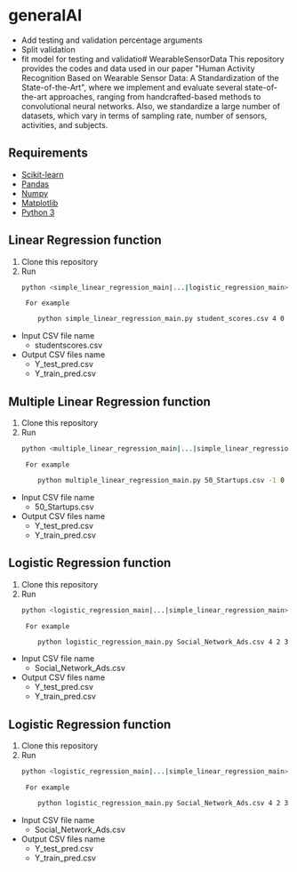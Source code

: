 # generalAI
- Add testing and validation percentage arguments
- Split validation
- fit model for testing and validatio# WearableSensorData
This repository provides the codes and data used in our paper "Human Activity Recognition Based on Wearable Sensor Data: A Standardization of the State-of-the-Art", where we implement and evaluate several state-of-the-art approaches, ranging from handcrafted-based methods to convolutional neural networks. Also, we standardize a large number of datasets, which vary in terms of sampling rate, number of sensors, activities, and subjects.

## Requirements

- [Scikit-learn](http://scikit-learn.org/stable/)
- [Pandas](https://pandas.pydata.org/)
- [Numpy](https://numpy.org/)
- [Matplotlib](https://matplotlib.org/)
- [Python 3](https://www.python.org/)

## Linear Regression function
1. Clone this repository
2. Run
    ```bash
    python <simple_linear_regression_main|...|logistic_regression_main>.py <MHEALTH|USCHAD|UTD-MHAD1_1s|UTD-MHAD2_1s|WHARF|WISDM>.csv
    ```
        For example
    ```bash
        python simple_linear_regression_main.py student_scores.csv 4 0 100
    ```

- Input CSV file name
    - studentscores.csv
- Output CSV files name
    - Y_test_pred.csv
    - Y_train_pred.csv

## Multiple Linear Regression function
1. Clone this repository
2. Run
    ```bash
    python <multiple_linear_regression_main|...|simple_linear_regression_main>.py data/<SNOW|FNOW|LOTO|LOSO>/<MHEALTH|USCHAD|UTD-MHAD1_1s|UTD-MHAD2_1s|WHARF|WISDM>.npz
    ```
        For example
    ```bash
        python multiple_linear_regression_main.py 50_Startups.csv -1 0 -1
    ```

- Input CSV file name
    - 50_Startups.csv
- Output CSV files name
    - Y_test_pred.csv
    - Y_train_pred.csv

## Logistic Regression function
1. Clone this repository
2. Run
    ```bash
    python <logistic_regression_main|...|simple_linear_regression_main>.py data/<SNOW|FNOW|LOTO|LOSO>/<MHEALTH|USCHAD|UTD-MHAD1_1s|UTD-MHAD2_1s|WHARF|WISDM>.npz
    ```
        For example
    ```bash
        python logistic_regression_main.py Social_Network_Ads.csv 4 2 3 0 -1
    ```

- Input CSV file name
    - Social_Network_Ads.csv
- Output CSV files name
    - Y_test_pred.csv
    - Y_train_pred.csv

## Logistic Regression function
1. Clone this repository
2. Run
    ```bash
    python <logistic_regression_main|...|simple_linear_regression_main>.py data/<SNOW|FNOW|LOTO|LOSO>/<MHEALTH|USCHAD|UTD-MHAD1_1s|UTD-MHAD2_1s|WHARF|WISDM>.npz
    ```
        For example
    ```bash
        python logistic_regression_main.py Social_Network_Ads.csv 4 2 3 0 -1
    ```

- Input CSV file name
    - Social_Network_Ads.csv
- Output CSV files name
    - Y_test_pred.csv
    - Y_train_pred.csv
